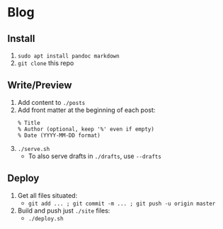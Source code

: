 # Blog

## Install

1. `sudo apt install pandoc markdown`
1. `git clone` this repo

## Write/Preview

1. Add content to `./posts`
1. Add front matter at the beginning of each post:
    ```
    % Title
    % Author (optional, keep '%' even if empty)
    % Date (YYYY-MM-DD format)
    ```
1. `./serve.sh`
    - To also serve drafts in `./drafts`, use `--drafts`

## Deploy

1. Get all files situated:
    - `git add ... ; git commit -m ... ; git push -u origin master`
3. Build and push just `./site` files:
    - `./deploy.sh`

